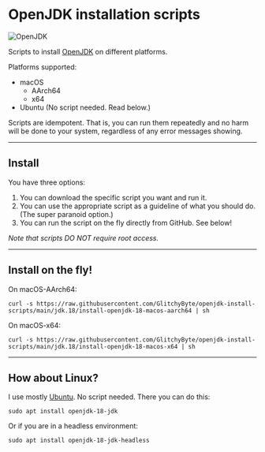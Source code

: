 # OpenJDK installation scripts
![OpenJDK](https://img.shields.io/badge/OpenJDK-18-orange)

Scripts to install [OpenJDK](https://jdk.java.net) on different platforms.

Platforms supported:

- macOS
    - AArch64
    - x64
- Ubuntu (No script needed. Read below.)

Scripts are idempotent. That is, you can run them repeatedly and no harm will be done to your system, regardless of any error messages showing.

---
## Install

You have three options:

1. You can download the specific script you want and run it.
2. You can use the appropriate script as a guideline of what you should do. (The super paranoid option.)
3. You can run the script on the fly directly from GitHub. See below!

*Note that scripts DO NOT require root access.*

---
## Install on the fly!

On macOS-AArch64:

    curl -s https://raw.githubusercontent.com/GlitchyByte/openjdk-install-scripts/main/jdk.18/install-openjdk-18-macos-aarch64 | sh

On macOS-x64:

    curl -s https://raw.githubusercontent.com/GlitchyByte/openjdk-install-scripts/main/jdk.18/install-openjdk-18-macos-x64 | sh

---
## How about Linux?

I use mostly [Ubuntu](https://ubuntu.com). No script needed. There you can do this:

    sudo apt install openjdk-18-jdk

Or if you are in a headless environment:

    sudo apt install openjdk-18-jdk-headless
